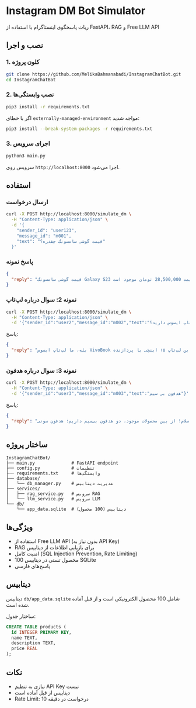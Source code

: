 # Instagram DM Bot Simulator

ربات پاسخگوی اینستاگرام با استفاده از FastAPI، RAG و Free LLM API

## نصب و اجرا

### 1. کلون پروژه
```bash
git clone https://github.com/MelikaBahmanabadi/InstagramChatBot.git
cd InstagramChatBot
```

### 2. نصب وابستگی‌ها
```bash
pip3 install -r requirements.txt
```

اگر با خطای `externally-managed-environment` مواجه شدید:
```bash
pip3 install --break-system-packages -r requirements.txt
```

### 3. اجرای سرویس
```bash
python3 main.py
```

سرویس روی `http://localhost:8000` اجرا می‌شود.

## استفاده

### ارسال درخواست

```bash
curl -X POST http://localhost:8000/simulate_dm \
  -H "Content-Type: application/json" \
  -d '{
    "sender_id": "user123",
    "message_id": "m001",
    "text": "قیمت گوشی سامسونگ چقدره؟"
  }'
```

### پاسخ نمونه

```json
{
  "reply": "قیمت گوشی سامسونگ Galaxy S23 با قیمت 28,500,000 تومان موجود است..."
}
```

### نمونه 2: سوال درباره لپ‌تاپ

```bash
curl -X POST http://localhost:8000/simulate_dm \
  -H "Content-Type: application/json" \
  -d '{"sender_id":"user2","message_id":"m002","text":"لپ تاپ ایسوس دارید؟"}'
```

پاسخ:
```json
{
  "reply": "بله، ما لپ‌تاپ ایسوس VivoBook را در فروشگاه داریم. این لپ‌تاپ ۱۵ اینچی با پردازنده Core i5، ۸ گیگابایت رم و قیمت ۱۸,۵۰۰,۰۰۰ تومان ارائه می‌شود..."
}
```

### نمونه 3: سوال درباره هدفون

```bash
curl -X POST http://localhost:8000/simulate_dm \
  -H "Content-Type: application/json" \
  -d '{"sender_id":"user3","message_id":"m003","text":"هدفون بی سیم"}'
```

پاسخ:
```json
{
  "reply": "سلام! از بین محصولات موجود، دو هدفون بی‌سیم داریم: هدفون سونی WH-1000XM5 با قیمت 14,500,000 تومان و هدفون بیتس Studio3 با قیمت 11,200,000 تومان..."
}
```

## ساختار پروژه

```
InstagramChatBot/
├── main.py              # FastAPI endpoint
├── config.py            # تنظیمات
├── requirements.txt     # وابستگی‌ها
├── database/
│   └── db_manager.py    # مدیریت دیتابیس
├── services/
│   ├── rag_service.py   # سرویس RAG
│   └── llm_service.py   # سرویس LLM
└── db/
    └── app_data.sqlite  # دیتابیس (100 محصول)
```

## ویژگی‌ها

- استفاده از Free LLM API (بدون نیاز به API Key)
- RAG برای بازیابی اطلاعات از دیتابیس
- امنیت کامل (SQL Injection Prevention, Rate Limiting)
- 100 محصول تستی در دیتابیس SQLite
- پاسخ‌های فارسی

## دیتابیس

دیتابیس `db/app_data.sqlite` شامل 100 محصول الکترونیکی است و از قبل آماده شده است.

ساختار جدول:
```sql
CREATE TABLE products (
  id INTEGER PRIMARY KEY,
  name TEXT,
  description TEXT,
  price REAL
);
```

## نکات

- نیازی به تنظیم API Key نیست
- دیتابیس از قبل آماده است
- Rate Limit: 10 درخواست در دقیقه

